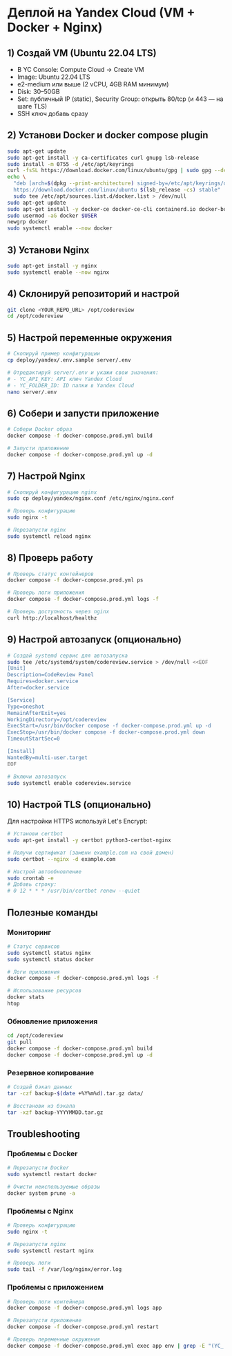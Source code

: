 # Деплой на Yandex Cloud (VM + Docker + Nginx)

## 1) Создай VM (Ubuntu 22.04 LTS)
- В YC Console: Compute Cloud → Create VM
- Image: Ubuntu 22.04 LTS
- e2-medium или выше (2 vCPU, 4GB RAM минимум)
- Disk: 30–50GB
- Set: публичный IP (static), Security Group: открыть 80/tcp (и 443 — на шаге TLS)
- SSH ключ добавь сразу

## 2) Установи Docker и docker compose plugin
```bash
sudo apt-get update
sudo apt-get install -y ca-certificates curl gnupg lsb-release
sudo install -m 0755 -d /etc/apt/keyrings
curl -fsSL https://download.docker.com/linux/ubuntu/gpg | sudo gpg --dearmor -o /etc/apt/keyrings/docker.gpg
echo \
  "deb [arch=$(dpkg --print-architecture) signed-by=/etc/apt/keyrings/docker.gpg] \
  https://download.docker.com/linux/ubuntu $(lsb_release -cs) stable" | \
  sudo tee /etc/apt/sources.list.d/docker.list > /dev/null
sudo apt-get update
sudo apt-get install -y docker-ce docker-ce-cli containerd.io docker-buildx-plugin docker-compose-plugin
sudo usermod -aG docker $USER
newgrp docker
sudo systemctl enable --now docker
```

## 3) Установи Nginx
```bash
sudo apt-get install -y nginx
sudo systemctl enable --now nginx
```

## 4) Склонируй репозиторий и настрой
```bash
git clone <YOUR_REPO_URL> /opt/codereview
cd /opt/codereview
```

## 5) Настрой переменные окружения
```bash
# Скопируй пример конфигурации
cp deploy/yandex/.env.sample server/.env

# Отредактируй server/.env и укажи свои значения:
# - YC_API_KEY: API ключ Yandex Cloud
# - YC_FOLDER_ID: ID папки в Yandex Cloud
nano server/.env
```

## 6) Собери и запусти приложение
```bash
# Собери Docker образ
docker compose -f docker-compose.prod.yml build

# Запусти приложение
docker compose -f docker-compose.prod.yml up -d
```

## 7) Настрой Nginx
```bash
# Скопируй конфигурацию nginx
sudo cp deploy/yandex/nginx.conf /etc/nginx/nginx.conf

# Проверь конфигурацию
sudo nginx -t

# Перезапусти nginx
sudo systemctl reload nginx
```

## 8) Проверь работу
```bash
# Проверь статус контейнеров
docker compose -f docker-compose.prod.yml ps

# Проверь логи приложения
docker compose -f docker-compose.prod.yml logs -f

# Проверь доступность через nginx
curl http://localhost/healthz
```

## 9) Настрой автозапуск (опционально)
```bash
# Создай systemd сервис для автозапуска
sudo tee /etc/systemd/system/codereview.service > /dev/null <<EOF
[Unit]
Description=CodeReview Panel
Requires=docker.service
After=docker.service

[Service]
Type=oneshot
RemainAfterExit=yes
WorkingDirectory=/opt/codereview
ExecStart=/usr/bin/docker compose -f docker-compose.prod.yml up -d
ExecStop=/usr/bin/docker compose -f docker-compose.prod.yml down
TimeoutStartSec=0

[Install]
WantedBy=multi-user.target
EOF

# Включи автозапуск
sudo systemctl enable codereview.service
```

## 10) Настрой TLS (опционально)
Для настройки HTTPS используй Let's Encrypt:

```bash
# Установи certbot
sudo apt-get install -y certbot python3-certbot-nginx

# Получи сертификат (замени example.com на свой домен)
sudo certbot --nginx -d example.com

# Настрой автообновление
sudo crontab -e
# Добавь строку:
# 0 12 * * * /usr/bin/certbot renew --quiet
```

## Полезные команды

### Мониторинг
```bash
# Статус сервисов
sudo systemctl status nginx
sudo systemctl status docker

# Логи приложения
docker compose -f docker-compose.prod.yml logs -f

# Использование ресурсов
docker stats
htop
```

### Обновление приложения
```bash
cd /opt/codereview
git pull
docker compose -f docker-compose.prod.yml build
docker compose -f docker-compose.prod.yml up -d
```

### Резервное копирование
```bash
# Создай бэкап данных
tar -czf backup-$(date +%Y%m%d).tar.gz data/

# Восстанови из бэкапа
tar -xzf backup-YYYYMMDD.tar.gz
```

## Troubleshooting

### Проблемы с Docker
```bash
# Перезапусти Docker
sudo systemctl restart docker

# Очисти неиспользуемые образы
docker system prune -a
```

### Проблемы с Nginx
```bash
# Проверь конфигурацию
sudo nginx -t

# Перезапусти nginx
sudo systemctl restart nginx

# Проверь логи
sudo tail -f /var/log/nginx/error.log
```

### Проблемы с приложением
```bash
# Проверь логи контейнера
docker compose -f docker-compose.prod.yml logs app

# Перезапусти приложение
docker compose -f docker-compose.prod.yml restart

# Проверь переменные окружения
docker compose -f docker-compose.prod.yml exec app env | grep -E "(YC_|LLM_)"
```
